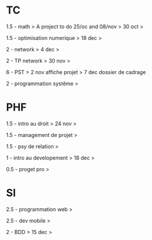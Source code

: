  TC 
========================

1.5 - math > A project to do 25/oc and 08/nov > 30 oct >

1.5 - optimisation numerique > 18 dec > 

2   - network > 4 dec > 

2   - TP network > 30 nov >

6  - PST > 2 nov affiche projet > 7 dec dossier de cadrage

2   - programmation systême > 

 PHF
=================== 

1.5 - intro au droit > 24 nov > 

1.5 - management de projet > 

1.5 - psy de relation > 

1   - intro au developement > 18 dec >

0.5 - proget pro >

 SI 
================== 

2.5 - programmation web > 

2.5 - dev mobile >

2   - BDD > 15 dec >
